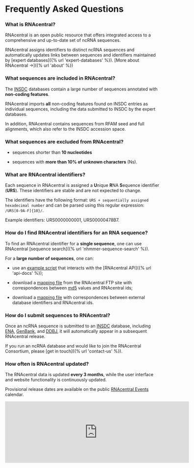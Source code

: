
# <i class="fa fa-info-circle"></i> Frequently Asked Questions

### What is RNAcentral? <a name="what-is-rnacentral" href="#what-is-rnacentral" class="text-muted smaller"><i class="fa fa-link"></i></a>

RNAcentral is an open public resource that offers integrated access
to a comprehensive and up-to-date set of ncRNA sequences.

RNAcentral assigns identifiers to distinct ncRNA sequences
and automatically updates links between sequences and identifiers
maintained by [expert databases]({% url 'expert-databases' %}).
[More about RNAcentral &rarr;]({% url 'about' %})

### What sequences are included in RNAcentral? <a name="included-sequences" href="#included-sequences" class="text-muted smaller"><i class="fa fa-link"></i></a>

The [INSDC](http://www.insdc.org/) databases contain a large number of sequences
annotated with **non-coding features**.

RNAcentral imports **all** non-coding features found on INSDC entries
as individual sequences, including the data submitted to INSDC by the expert databases.

In addition, RNAcentral contains sequences from RFAM seed and full alignments,
which also refer to the INSDC accession space.

### What sequences are excluded from RNAcentral? <a name="excluded-sequences" href="#excluded-sequences" class="text-muted smaller"><i class="fa fa-link"></i></a>

* sequences shorter than **10 nucleotides**

* sequences with **more than 10% of unknown characters** (Ns).

### What are RNAcentral identifiers? <a name="rnacentral-identifiers" href="#rnacentral-identifiers" class="text-muted smaller"><i class="fa fa-link"></i></a>

Each sequence in RNAcentral is assigned a **U**nique **R**NA **S**equence identifier (**URS**).
These identifiers are stable and are not expected to change.

The identifiers have the following format: `URS + sequentially assigned hexadecimal number`
and can be parsed using this regular expression: `/URS[0-9A-F]{10}/`.

Example identifiers: URS0000000001, URS00000478B7.

### How do I find RNAcentral identifiers for an RNA sequence? <a name="how-to-find-rnacentral-id" href="#how-to-find-rnacentral-id" class="text-muted smaller"><i class="fa fa-link"></i></a>

To find an RNAcentral identifier for a **single sequence**, one can use RNAcentral
[sequence search]({% url 'nhmmer-sequence-search' %}).

For a **large number of sequences**, one can:

* use an [example script](http://gist.github.com/AntonPetrov/177cef0a3b4799f01536) that interacts with the [RNAcentral API]({% url 'api-docs' %});

* download a [mapping file](ftp://ftp.ebi.ac.uk/pub/databases/RNAcentral/current_release/md5/)
from the RNAcentral FTP site with correspondences
between [md5](http://en.wikipedia.org/wiki/MD5) values and RNAcentral ids;

* download a [mapping file](ftp://ftp.ebi.ac.uk/pub/databases/RNAcentral/current_release/id_mapping/)
with correspondences between external database identifiers and RNAcentral ids.

### How do I submit sequences to RNAcentral? <a name="how-to-submit" href="#how-to-submit" class="text-muted smaller"><i class="fa fa-link"></i></a>

Once an ncRNA sequence is submitted to an [INSDC](http://www.insdc.org/) database,
including [ENA](http://www.ebi.ac.uk/ena), [GenBank](http://www.ncbi.nlm.nih.gov/Genbank/index.html),
and [DDBJ](http://www.ddbj.nig.ac.jp/), it will automatically
appear in a subsequent RNAcentral release.

If you run an ncRNA database and would like to join the RNAcentral Consortium,
please [get in touch]({% url 'contact-us' %}).

### How often is RNAcentral updated? <a name="release-schedule" href="#release-schedule" class="text-muted smaller"><i class="fa fa-link"></i></a>

The RNAcentral data is updated **every 3 months**, while the user interface
and website functionality is continuously updated.

Provisional release dates are available on the public [RNAcentral Events](https://www.google.com/calendar/embed?src=rnacentral%40gmail.com&ctz=Europe/London) calendar.

<iframe src="https://www.google.com/calendar/embed?title=RNAcentral%20Events&amp;showPrint=0&amp;showTz=0&amp;mode=AGENDA&amp;height=300&amp;wkst=2&amp;bgcolor=%23FFFFFF&amp;src=rnacentral%40gmail.com&amp;color=%230F4B38&amp;ctz=Europe%2FLondon" width="600" height="200" frameborder="0" scrolling="no"></iframe>
